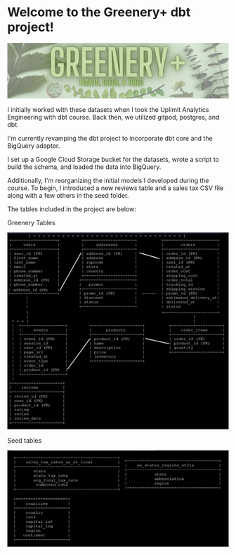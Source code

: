 <!--# bq_dbt_bi-->

# Welcome to the Greenery+ dbt project!

<img src = "/assets/Greenery.png" alt="drawing"/>

I initially worked with these datasets when I took the Uplimit Analytics Engineering with dbt course. Back then, we utilized gitpod, postgres, and dbt. 

I'm currently revamping the dbt project to incorporate dbt core and the BigQuery adapter.

I set up a Google Cloud Storage bucket for the datasets, wrote a script to build the schema, and loaded the data into BigQuery.

Additionally, I'm reorganizing the initial models I developed during the course. To begin, I introduced a new reviews table and a sales tax CSV file along with a few others in the seed folder.

The tables included in the project are below:

Greenery Tables

<img src = "/assets/tables.png" alt="greenery_tables"/>

Seed tables

<img src = "/assets/seeds_tables.png" alt="greenery_seed_tables"/>